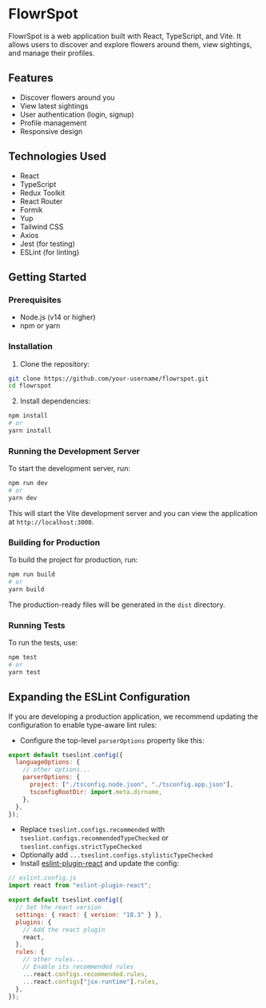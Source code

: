 # FlowrSpot

FlowrSpot is a web application built with React, TypeScript, and Vite. It allows users to discover and explore flowers around them, view sightings, and manage their profiles.

## Features

- Discover flowers around you
- View latest sightings
- User authentication (login, signup)
- Profile management
- Responsive design

## Technologies Used

- React
- TypeScript
- Redux Toolkit
- React Router
- Formik
- Yup
- Tailwind CSS
- Axios
- Jest (for testing)
- ESLint (for linting)

## Getting Started

### Prerequisites

- Node.js (v14 or higher)
- npm or yarn

### Installation

1. Clone the repository:

```sh
git clone https://github.com/your-username/flowrspot.git
cd flowrspot
```

2. Install dependencies:

```sh
npm install
# or
yarn install
```

### Running the Development Server

To start the development server, run:

```sh
npm run dev
# or
yarn dev
```

This will start the Vite development server and you can view the application at `http://localhost:3000`.

### Building for Production

To build the project for production, run:

```sh
npm run build
# or
yarn build
```

The production-ready files will be generated in the `dist` directory.

### Running Tests

To run the tests, use:

```sh
npm test
# or
yarn test
```

## Expanding the ESLint Configuration

If you are developing a production application, we recommend updating the configuration to enable type-aware lint rules:

- Configure the top-level `parserOptions` property like this:

```js
export default tseslint.config({
  languageOptions: {
    // other options...
    parserOptions: {
      project: ["./tsconfig.node.json", "./tsconfig.app.json"],
      tsconfigRootDir: import.meta.dirname,
    },
  },
});
```

- Replace `tseslint.configs.recommended` with `tseslint.configs.recommendedTypeChecked` or `tseslint.configs.strictTypeChecked`
- Optionally add `...tseslint.configs.stylisticTypeChecked`
- Install [eslint-plugin-react](https://github.com/jsx-eslint/eslint-plugin-react) and update the config:

```js
// eslint.config.js
import react from "eslint-plugin-react";

export default tseslint.config({
  // Set the react version
  settings: { react: { version: "18.3" } },
  plugins: {
    // Add the react plugin
    react,
  },
  rules: {
    // other rules...
    // Enable its recommended rules
    ...react.configs.recommended.rules,
    ...react.configs["jsx-runtime"].rules,
  },
});
```
